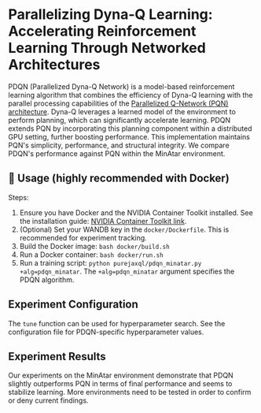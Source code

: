 # Parallelizing Dyna-Q Learning: Accelerating Reinforcement Learning Through Networked Architectures

PDQN (Parallelized Dyna-Q Network) is a model-based reinforcement learning algorithm that combines the efficiency of Dyna-Q learning with the parallel processing capabilities of the [Parallelized Q-Network (PQN) architecture](https://arxiv.org/abs/2407.04811).  Dyna-Q leverages a learned model of the environment to perform planning, which can significantly accelerate learning. PDQN extends PQN by incorporating this planning component within a distributed GPU setting, further boosting performance.  This implementation maintains PQN's simplicity, performance, and structural integrity.  We compare PDQN's performance against PQN within the MinAtar environment.

## 🚀 Usage (highly recommended with Docker)

Steps:

1. Ensure you have Docker and the NVIDIA Container Toolkit installed.  See the installation guide: [NVIDIA Container Toolkit link](https://docs.nvidia.com/datacenter/cloud-native/container-toolkit/latest/install-guide.html).
2. (Optional) Set your WANDB key in the `docker/Dockerfile`.  This is recommended for experiment tracking.
3. Build the Docker image: `bash docker/build.sh`
4. Run a Docker container: `bash docker/run.sh`
5. Run a training script: `python purejaxql/pdqn_minatar.py +alg=pdqn_minatar`.  The `+alg=pdqn_minatar` argument specifies the PDQN algorithm.

## Experiment Configuration

The `tune` function can be used for hyperparameter search.  See the configuration file for PDQN-specific hyperparameter values.

## Experiment Results

Our experiments on the MinAtar environment demonstrate that PDQN slightly outperforms PQN in terms of final performance and seems to stabilize learning. More environments need to be tested in order to confirm or deny current findings.
